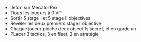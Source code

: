 - Jeton sur Mecatol Rex
- Ttous les joueurs à 0 VP
- Sortir 5 stage I et 5 stage II objectives
- Reveler les deux premiers stage I objective
- Chaque joueur pioche deux objectifs secret, et en garde un
- PLacer 3 tactics, 3 en fleet, 2 en stratégie
